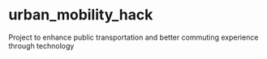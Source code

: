 # urban_mobility_hack
Project to enhance public transportation and better commuting experience through technology
